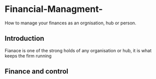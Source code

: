 # Financial-Managment-
How to manage your finances as an orgnisation, hub or person.

## Introduction 
Fianace is one of the strong holds of any organisation or hub, it is what keeps the firm running 
## Finance and control



